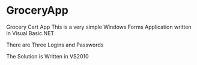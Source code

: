 # GroceryApp
Grocery Cart App
This is a very simple Windows Forms Application written in Visual Basic.NET

There are Three Logins and Passwords

The Solution is Written in VS2010
